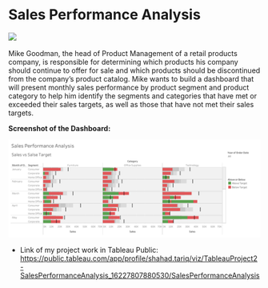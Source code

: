 # Sales Performance Analysis
<img src="https://sybyl.com/wp-content/uploads/2019/11/Tableau-Logo-for-website.jpg" width="100">

Mike Goodman, the head of Product Management of a retail products company, is responsible for determining which products his company should continue to offer for sale and which products should be discontinued from the company’s product catalog. Mike wants to build a dashboard that will present monthly sales performance by product segment and product category to help him identify the segments and categories that have met or exceeded their sales targets, as well as those that have not met their sales targets.

**Screenshot of the Dashboard:** 


<img src="Screenshots/Sales Performance Analysis.png" width="800">



* Link of my project work in Tableau Public:
https://public.tableau.com/app/profile/shahad.tariq/viz/TableauProject2-SalesPerformanceAnalysis_16227807880530/SalesPerformanceAnalysis 

